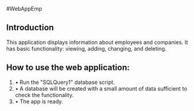 #WebAppEmp

## Introduction
This application displays information about employees and companies. It has basic functionality: viewing, adding, changing, and deleting.

## How to use the web application:
<ol>
<li>• Run the "SQLQuery1" database script.</li>
<li>• A database will be created with a small amount of data sufficient to check the functionality.</li>
<li>• The app is ready.</li>
</ol>
